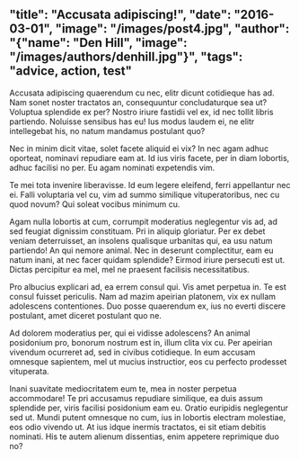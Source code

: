 "title": "Accusata adipiscing!",
"date": "2016-03-01",
"image": "/images/post4.jpg",
"author": "{\"name\": \"Den Hill\", \"image\": \"/images/authors/denhill.jpg\"}",
"tags": "advice, action, test"
------------------------------
Accusata adipiscing quaerendum cu nec, elitr dicunt cotidieque has ad. Nam sonet noster tractatos an, consequuntur concludaturque sea ut? Voluptua splendide ex per? Nostro iriure fastidii vel ex, id nec tollit libris partiendo. Noluisse sensibus has eu! Ius modus laudem ei, ne elitr intellegebat his, no natum mandamus postulant quo?

 Nec in minim dicit vitae, solet facete aliquid ei vix? In nec agam adhuc oporteat, nominavi repudiare eam at. Id ius viris facete, per in diam lobortis, adhuc facilisi no per. Eu agam nominati expetendis vim.

 Te mei tota invenire liberavisse. Id eum legere eleifend, ferri appellantur nec ei. Falli voluptaria vel cu, vim ad summo similique vituperatoribus, nec cu quod novum? Qui soleat vocibus minimum cu.

 Agam nulla lobortis at cum, corrumpit moderatius neglegentur vis ad, ad sed feugiat dignissim constituam. Pri in aliquip gloriatur. Per ex debet veniam deterruisset, an insolens qualisque urbanitas qui, ea usu natum partiendo! An qui nemore animal. Nec in deserunt complectitur, eam eu natum inani, at nec facer quidam splendide? Eirmod iriure persecuti est ut. Dictas percipitur ea mel, mel ne praesent facilisis necessitatibus.

 Pro albucius explicari ad, ea errem consul qui. Vis amet perpetua in. Te est consul fuisset periculis. Nam ad mazim apeirian platonem, vix ex nullam adolescens contentiones. Duo posse quaerendum ex, ius no everti discere postulant, amet diceret postulant quo ne.

 Ad dolorem moderatius per, qui ei vidisse adolescens? An animal posidonium pro, bonorum nostrum est in, illum clita vix cu. Per apeirian vivendum ocurreret ad, sed in civibus cotidieque. In eum accusam omnesque sapientem, mel ut mucius instructior, eos cu perfecto prodesset vituperata.

 Inani suavitate mediocritatem eum te, mea in noster perpetua accommodare! Te pri accusamus repudiare similique, ea duis assum splendide per, viris facilisi posidonium eam eu. Oratio euripidis neglegentur sed ut. Mundi putent omnesque no cum, ius in lobortis electram molestiae, eos odio vivendo ut. At ius idque inermis tractatos, ei sit etiam debitis nominati. His te autem alienum dissentias, enim appetere reprimique duo no?
